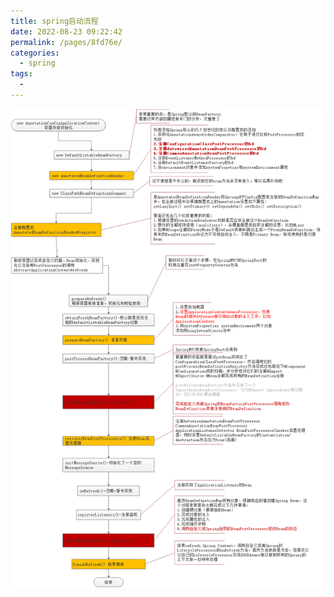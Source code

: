 ```yaml
---
title: spring启动流程
date: 2022-08-23 09:22:42
permalink: /pages/8fd76e/
categories:
  - spring
tags:
  - 
---
```







![](https://raw.githubusercontent.com/Github-Mr-Sen/image_store/main/java/a770cdccb58137a6e8c15823d7a446ae4e9.png)